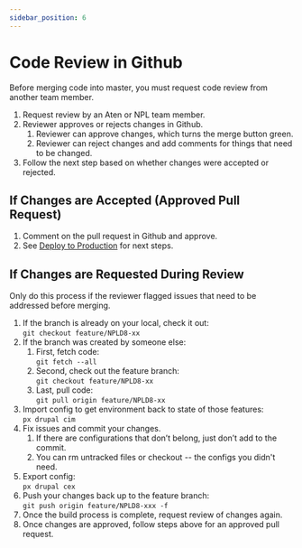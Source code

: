 ```yaml
---
sidebar_position: 6
---
```


# Code Review in Github

Before merging code into master, you must request code review from another team member.

1. Request review by an Aten or NPL team member.
1. Reviewer approves or rejects changes in Github.
   1. Reviewer can approve changes, which turns the merge button green.
   1. Reviewer can reject changes and add comments for things that need to be changed.
1. Follow the next step based on whether changes were accepted or rejected.

## If Changes are Accepted (Approved Pull Request)

1. Comment on the pull request in Github and approve.
1. See [Deploy to Production](/docs/d9-dev-notes/deploy-code-production/) for next steps.

## If Changes are Requested During Review

Only do this process if the reviewer flagged issues that need to be addressed before merging.

1. If the branch is already on your local, check it out:  
`git checkout feature/NPLD8-xx`
1. If the branch was created by someone else:
   1. First, fetch code:  
   `git fetch --all`  
   1. Second, check out the feature branch:  
   `git checkout feature/NPLD8-xx`  
   1. Last, pull code:  
   `git pull origin feature/NPLD8-xx`
1. Import config to get environment back to state of those features:  
`px drupal cim`
1. Fix issues and commit your changes.
   1. If there are configurations that don’t belong, just don’t add to the commit.
   1. You can rm untracked files or checkout -- the configs you didn't need.
1. Export config:  
`px drupal cex`
1. Push your changes back up to the feature branch:  
`git push origin feature/NPLD8-xxx -f`
1. Once the build process is complete, request review of changes again.
1. Once changes are approved, follow steps above for an approved pull request.

